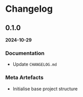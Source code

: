 # Changelog

## 0.1.0
**2024-10-29**

### Documentation
+ Update `CHANGELOG.md`

### Meta Artefacts
+ Initialise base project structure

